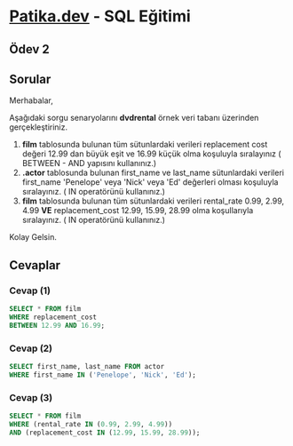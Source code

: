 # [Patika.dev](https://www.patika.dev/tr) - SQL Eğitimi
## Ödev 2
## Sorular

Merhabalar,

Aşağıdaki sorgu senaryolarını **dvdrental** örnek veri tabanı üzerinden gerçekleştiriniz.

1. **film** tablosunda bulunan tüm sütunlardaki verileri replacement cost değeri 12.99 dan büyük eşit ve 16.99 küçük olma koşuluyla sıralayınız ( BETWEEN - AND yapısını kullanınız.)
2. **.actor** tablosunda bulunan first_name ve last_name sütunlardaki verileri first_name 'Penelope' veya 'Nick' veya 'Ed' değerleri olması koşuluyla sıralayınız. ( IN operatörünü kullanınız.)
3. **film** tablosunda bulunan tüm sütunlardaki verileri rental_rate 0.99, 2.99, 4.99 **VE** replacement_cost 12.99, 15.99, 28.99 olma koşullarıyla sıralayınız. ( IN operatörünü kullanınız.)

Kolay Gelsin.

## Cevaplar

### Cevap (1)

```sql
SELECT * FROM film
WHERE replacement_cost
BETWEEN 12.99 AND 16.99;
```

### Cevap (2)

```sql
SELECT first_name, last_name FROM actor
WHERE first_name IN ('Penelope', 'Nick', 'Ed');
```

### Cevap (3)

```sql
SELECT * FROM film
WHERE (rental_rate IN (0.99, 2.99, 4.99))
AND (replacement_cost IN (12.99, 15.99, 28.99));
```
